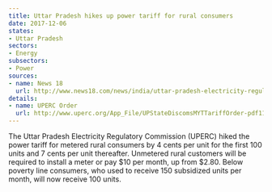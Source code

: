 ```yaml
---
title: Uttar Pradesh hikes up power tariff for rural consumers
date: 2017-12-06
states:
- Uttar Pradesh
sectors:
- Energy
subsectors:
- Power
sources:
- name: News 18
  url: http://www.news18.com/news/india/uttar-pradesh-electricity-regulatory-commission-hikes-power-tariffs-1591225.html
details:
- name: UPERC Order
  url: http://www.uperc.org/App_File/UPStateDiscomsMYTTariffOrder-pdf1130201745119PM.pdf
---
```


The Uttar Pradesh Electricity Regulatory Commission (UPERC) hiked the power tariff for metered rural consumers by 4 cents per unit for the first 100 units and 7 cents per unit thereafter.  Unmetered rural customers will be required to install a meter or pay $10 per month, up from $2.80. Below poverty line consumers, who used to receive 150 subsidized units per month, will now receive 100 units.
